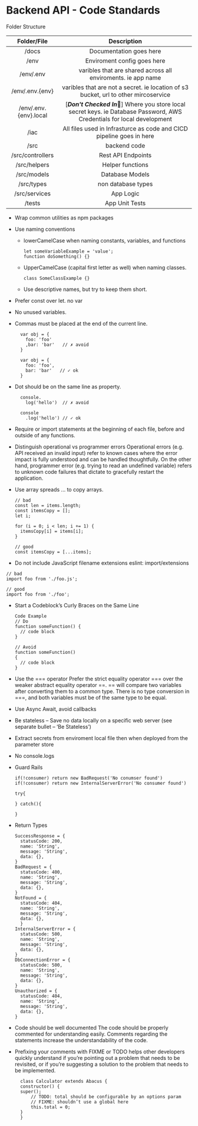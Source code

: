 # Backend API - Code Standards

Folder Structure

|      Folder/File      |                                                              Description                                                               |
| :-------------------: | :------------------------------------------------------------------------------------------------------------------------------------: |
|         /docs         |                                                        Documentation goes here                                                         |
|         /env          |                                                      Enviroment config goes here                                                       |
|       /env/.env       |                                      varibles that are shared across all enviroments. ie app name                                      |
|    /env/.env.{env}    |                          varibles that are not a secret. ie location of s3 bucket, url to other mircoservice                           |
| /env/.env.{env}.local | [***Don't Checked In***:no_entry_sign:] Where you store local secret keys. ie Database Password, AWS Credentials for local development |
|         /iac          |                                  All files used in Infrasturce as code and CICD pipeline goes in here                                  |
|         /src          |                                                              backend code                                                              |
|   /src/controllers    |                                                           Rest API Endpoints                                                           |
|     /src/helpers      |                                                            Helper functions                                                            |
|      /src/models      |                                                            Database Models                                                             |
|      /src/types       |                                                           non database types                                                           |
|     /src/services     |                                                               App Logic                                                                |
|        /tests         |                                                             App Unit Tests                                                             |

- Wrap common utilities as npm packages

- Use naming conventions

  - lowerCamelCase when naming constants, variables, and functions
    ```
    let someVariableExample = 'value';
    function doSomething() {}
    ```
  - UpperCamelCase (capital first letter as well) when naming classes.
    ```
    class SomeClassExample {}
    ```
  - Use descriptive names, but try to keep them short.

- Prefer const over let. no var

- No unused variables.

- Commas must be placed at the end of the current line.

  ```
    var obj = {
      foo: 'foo'
      ,bar: 'bar'   // ✗ avoid
    }

    var obj = {
      foo: 'foo',
      bar: 'bar'   // ✓ ok
    }

  ```

- Dot should be on the same line as property.

  ```
    console.
      log('hello')  // ✗ avoid

    console
      .log('hello') // ✓ ok
  ```

- Require or import statements at the beginning of each file, before and outside of any functions.

- Distinguish operational vs programmer errors
  Operational errors (e.g. API received an invalid input) refer to known cases where the error impact is fully understood and can be handled thoughtfully. On the other hand, programmer error (e.g. trying to read an undefined variable) refers to unknown code failures that dictate to gracefully restart the application.

- Use array spreads ... to copy arrays.

  ```
  // bad
  const len = items.length;
  const itemsCopy = [];
  let i;

  for (i = 0; i < len; i += 1) {
    itemsCopy[i] = items[i];
  }

  // good
  const itemsCopy = [...items];
  ```

- Do not include JavaScript filename extensions eslint: import/extensions

```
// bad
import foo from './foo.js';

// good
import foo from './foo';
```

- Start a Codeblock’s Curly Braces on the Same Line

  ```
  Code Example
  // Do
  function someFunction() {
    // code block
  }

  // Avoid
  function someFunction()
  {
    // code block
  }
  ```

- Use the === operator
  Prefer the strict equality operator === over the weaker abstract equality operator ==. == will compare two variables after converting them to a common type. There is no type conversion in ===, and both variables must be of the same type to be equal.

- Use Async Await, avoid callbacks

- Be stateless – Save no data locally on a specific web server (see separate bullet – ‘Be Stateless’)

- Extract secrets from enviroment local file then when deployed from the parameter store

- No console.logs

- Guard Rails

  ```
  if(!consumer) return new BadRequest('No conumser found')
  if(!consumer) return new InternalServerError('No consumer found')
  ```

  ```
  try{

  } catch(){

  }
  ```

- Return Types

  ```
  SuccessResponse = {
    statusCode: 200,
    name: 'String',
    message: 'String',
    data: {},
  }
  BadRequest = {
    statusCode: 400,
    name: 'String',
    message: 'String',
    data: {},
  }
  NotFound = {
    statusCode: 404,
    name: 'String',
    message: 'String',
    data: {},
    }
  InternalServerError = {
    statusCode: 500,
    name: 'String',
    message: 'String',
    data: {},
  }
  DbConnectionError = {
    statusCode: 500,
    name: 'String',
    message: 'String',
    data: {},
  }
  Unauthorized = {
    statusCode: 404,
    name: 'String',
    message: 'String',
    data: {},
  }
  ```

- Code should be well documented
  The code should be properly commented for understanding easily. Comments regarding the statements increase the understandability of the code.

- Prefixing your comments with FIXME or TODO helps other developers quickly understand if you’re pointing out a problem that needs to be revisited, or if you’re suggesting a solution to the problem that needs to be implemented.

  ```
    class Calculator extends Abacus {
    constructor() {
    super();
        // TODO: total should be configurable by an options param
        // FIXME: shouldn’t use a global here
        this.total = 0;
    }
    }
  ```
